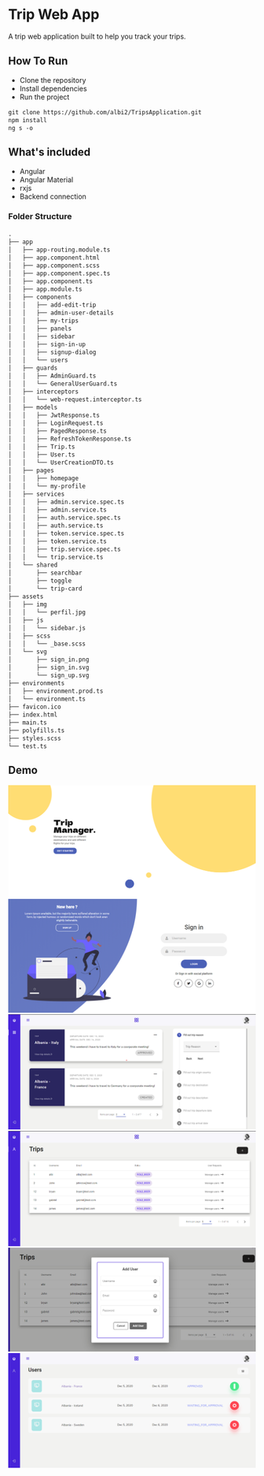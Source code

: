 # Trip Web App

A trip web application built to help you track your trips.

## How To Run

- Clone the repository
- Install dependencies
- Run the project

```
git clone https://github.com/albi2/TripsApplication.git
npm install
ng s -o
```


## What's included

- Angular
- Angular Material
- rxjs
- Backend connection

### Folder Structure

```
.
├── app
│   ├── app-routing.module.ts
│   ├── app.component.html
│   ├── app.component.scss
│   ├── app.component.spec.ts
│   ├── app.component.ts
│   ├── app.module.ts
│   ├── components
│   │   ├── add-edit-trip
│   │   ├── admin-user-details
│   │   ├── my-trips
│   │   ├── panels
│   │   ├── sidebar
│   │   ├── sign-in-up
│   │   ├── signup-dialog
│   │   └── users
│   ├── guards
│   │   ├── AdminGuard.ts
│   │   └── GeneralUserGuard.ts
│   ├── interceptors
│   │   └── web-request.interceptor.ts
│   ├── models
│   │   ├── JwtResponse.ts
│   │   ├── LoginRequest.ts
│   │   ├── PagedResponse.ts
│   │   ├── RefreshTokenResponse.ts
│   │   ├── Trip.ts
│   │   ├── User.ts
│   │   └── UserCreationDTO.ts
│   ├── pages
│   │   ├── homepage
│   │   └── my-profile
│   ├── services
│   │   ├── admin.service.spec.ts
│   │   ├── admin.service.ts
│   │   ├── auth.service.spec.ts
│   │   ├── auth.service.ts
│   │   ├── token.service.spec.ts
│   │   ├── token.service.ts
│   │   ├── trip.service.spec.ts
│   │   └── trip.service.ts
│   └── shared
│       ├── searchbar
│       ├── toggle
│       └── trip-card
├── assets
│   ├── img
│   │   └── perfil.jpg
│   ├── js
│   │   └── sidebar.js
│   ├── scss
│   │   └── _base.scss
│   └── svg
│       ├── sign_in.png
│       ├── sign_in.svg
│       └── sign_up.svg
├── environments
│   ├── environment.prod.ts
│   └── environment.ts
├── favicon.ico
├── index.html
├── main.ts
├── polyfills.ts
├── styles.scss
└── test.ts
```
## Demo

![](./src/assets/demo/photo_1.png)
![](./src/assets/demo/photo_2.png)
![](./src/assets/demo/photo_3.png)
![](./src/assets/demo/photo_4.png)
![](./src/assets/demo/photo_5.png)
